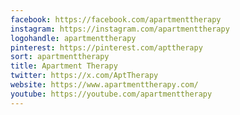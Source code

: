 ```yaml
---
facebook: https://facebook.com/apartmenttherapy
instagram: https://instagram.com/apartmenttherapy
logohandle: apartmenttherapy
pinterest: https://pinterest.com/apttherapy
sort: apartmenttherapy
title: Apartment Therapy
twitter: https://x.com/AptTherapy
website: https://www.apartmenttherapy.com/
youtube: https://youtube.com/apartmenttherapy
---
```

